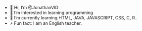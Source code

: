 - 👋 Hi, I’m @JonathanVID
- 👀 I’m interested in learning programming
- 🌱 I’m currently learning HTML, JAVA, JAVASCRIPT, CSS, C, R..
- ⚡ Fun fact: I am an English teacher.

<!---
JonathanVID/JonathanVID is a ✨ special ✨ repository because its `README.md` (this file) appears on your GitHub profile.
You can click the Preview link to take a look at your changes.
--->
